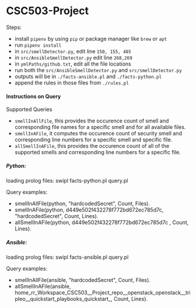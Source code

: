 # CSC503-Project

Steps:
- install ```pipenv``` by using ```pip``` or package manager like ```brew``` or ```apt```
- run ```pipenv install```
- in ```src/smellDetector.py```, edit line ```150, 155, 485```
- in ```src/AnsibleSmellDetector.py``` edit line ```268,269```
- in ```ymlPaths/github.txt```, edit all the file locations
- run both the ```src/AnsibleSmellDetector.py``` and ```src/smellDetector.py```
- outputs will be in ```./facts-ansible.pl``` and ```./facts-python.pl```
- append the rules in those files from ```./rules.pl```

#### Instructions on Query

Supported Queries
- ```smellInAllFile```, this provides the occurence count of smell and corresponding file names for a specific smell and for all available files.
- ```smellInAFile```, it computes the occurence count of security smell and corresponding line numbers for a specific smell and specific file.
- ```allSmellInAFile```, this provides the occurence count of all of the supported smells and corresponding line numbers for a specific file.


##### Python:
loading prolog files: swipl facts-python.pl query.pl 

Query examples:
- smellInAllFile(python, "hardcodedSecret", Count, Files).
- smellInAFile(python, d449e502f432278f772bd672ec785d7c, "hardcodedSecret", Count, Lines).
- allSmellInAFile(python, d449e502f432278f772bd672ec785d7c , Count, Lines).

##### Ansible: 
loading prolog files: swipl facts-ansible.pl query.pl

Query examples:
- smellInAllFile(ansible, "hardcodedSecret", Count, Files).
- allSmellInAFile(ansible, home_rr_Workspace_CSC503__Project_repo__openstack_openstack__tripleo__quickstart_playbooks_quickstart_, Count, Lines).
